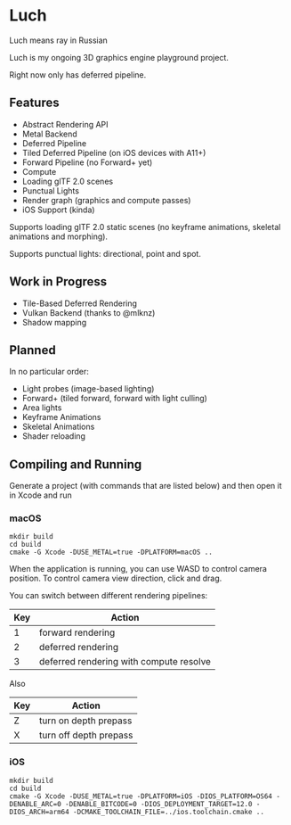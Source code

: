 # Luch

Luch means ray in Russian

Luch is my ongoing 3D graphics engine playground project.

Right now only has deferred pipeline.

## Features
* Abstract Rendering API
* Metal Backend
* Deferred Pipeline
* Tiled Deferred Pipeline (on iOS devices with A11+)
* Forward Pipeline (no Forward+ yet)
* Compute
* Loading glTF 2.0 scenes
* Punctual Lights
* Render graph (graphics and compute passes)
* iOS Support (kinda)

Supports loading glTF 2.0 static scenes (no keyframe animations, skeletal animations and morphing).

Supports punctual lights: directional, point and spot.

## Work in Progress
* Tile-Based Deferred Rendering
* Vulkan Backend (thanks to @mlknz)
* Shadow mapping

## Planned
In no particular order:
* Light probes (image-based lighting)
* Forward+ (tiled forward, forward with light culling)
* Area lights
* Keyframe Animations
* Skeletal Animations
* Shader reloading

## Compiling and Running

Generate a project (with commands that are listed below) and then open it in Xcode and run

### macOS

```
mkdir build
cd build
cmake -G Xcode -DUSE_METAL=true -DPLATFORM=macOS ..
```

When the application is running, you can use WASD to control camera position.
To control camera view direction, click and drag.

You can switch between different rendering pipelines:

| Key | Action |
| --- | --- |
| 1 | forward rendering |
| 2 | deferred rendering |
| 3 | deferred rendering with compute resolve |

Also

| Key | Action |
| --- | --- |
| Z | turn on depth prepass |
| X | turn off depth prepass |

### iOS

```
mkdir build
cd build
cmake -G Xcode -DUSE_METAL=true -DPLATFORM=iOS -DIOS_PLATFORM=OS64 -DENABLE_ARC=0 -DENABLE_BITCODE=0 -DIOS_DEPLOYMENT_TARGET=12.0 -DIOS_ARCH=arm64 -DCMAKE_TOOLCHAIN_FILE=../ios.toolchain.cmake ..
```
